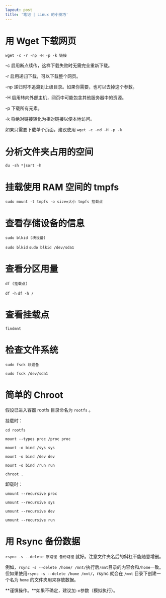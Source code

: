 ```yaml
---
layout: post
title: '笔记 | Linux 的小技巧'
---
```

# 用 Wget 下载网页

`wget -c -r -np -H -p -k 链接`

-c 启用断点续传，这样下载失败时无需完全重新下载。

-r 启用递归下载，可以下载整个网页。

-np 递归时不追溯到上级目录。如果你需要，也可以去掉这个参数。

-H 启用转向外部主机，网页中可能包含其他服务器中的资源。

-p 下载所有元素。

-k 将绝对链接转化为相对链接以便本地访问。

如果只需要下载单个页面，建议使用 `wget -c -nd -H -p -k`

# 分析文件夹占用的空间

`du -sh *|sort -h`

# 挂载使用 RAM 空间的 tmpfs

`sudo mount -t tmpfs -o size=大小 tmpfs 挂载点`

# 查看存储设备的信息

`sudo blkid (块设备)`

`sudo blkid` `sudo blkid /dev/sda1`

# 查看分区用量

`df (挂载点)`

`df -h` `df -h /`

# 查看挂载点

`findmnt`

# 检查文件系统

`sudo fsck 块设备`

`sudo fsck /dev/sda1`

# 简单的 Chroot

假设已进入容器 rootfs 目录命名为 `rootfs` 。

挂载时：

`cd rootfs`

`mount --types proc /proc proc`

`mount -o bind /sys sys`

`mount -o bind /dev dev`

`mount -o bind /run run`

`chroot .`

卸载时：

`umount --recursive proc`

`umount --recursive sys`

`umount --recursive dev`

`umount --recursive run`

# 用 Rsync 备份数据

`rsync -s --delete 原路径 备份路径` 就好。注意文件夹名后的斜杠不能随意增删。

例如，`rsync -s --delete /home/ /mnt/`执行后`/mnt`目录的内容会和`/home`一致。但如果使用`rsync -s --delete /home /mnt/`，rsync 就会在 `/mnt` 目录下创建一个名为 `home` 的文件夹用来存放数据。

**谨慎操作。**如果不确定，建议加`-n`参数（模拟执行）。
